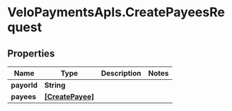 # VeloPaymentsApIs.CreatePayeesRequest

## Properties
Name | Type | Description | Notes
------------ | ------------- | ------------- | -------------
**payorId** | **String** |  | 
**payees** | [**[CreatePayee]**](CreatePayee.md) |  | 


